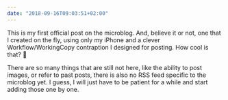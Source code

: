 ```yaml
---
date: "2018-09-16T09:03:51+02:00"
---
```


This is my first official post on the microblog. And, believe it or not, one that I created on the fly, using only my iPhone and a clever Workflow/WorkingCopy contraption I designed for posting. How cool is that? 🎉

There are so many things that are still not here, like the ability to post images, or refer to past posts, there is also no RSS feed specific to the microblog yet. I guess, I will just have to be patient for a while and start adding those one by one.


